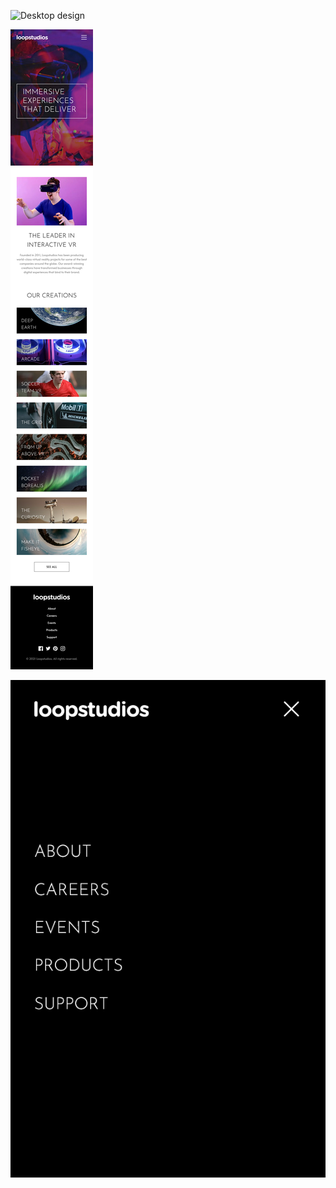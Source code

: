 ![Desktop design](design/desktop.png "Desktop design")

![Mobile design with menu closed](design/mobilemenuclosed.png "Mobile design with menu closed")

![Mobile design with menu open](design/mobilemenuopen.png "Mobile design with menu open")
